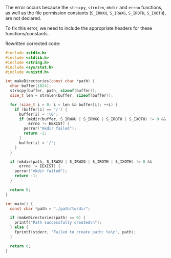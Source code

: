 The error occurs because the `strncpy`, `strnlen`, `mkdir` and `errno` functions, as well as the file permission constants (`S_IRWXU`, `S_IRWXG`, `S_IROTH`, `S_IXOTH`), are not declared. 

To fix this error, we need to include the appropriate headers for these functions/constants.

Rewritten corrected code:

```c
#include <stdio.h>
#include <stdlib.h>
#include <string.h>
#include <sys/stat.h>
#include <unistd.h>

int makeDirectories(const char *path) {
  char buffer[1024];
  strncpy(buffer, path, sizeof(buffer));
  size_t len = strnlen(buffer, sizeof(buffer));

  for (size_t i = 0; i < len && buffer[i]; ++i) {
    if (buffer[i] == '/') {
      buffer[i] = '\0';
      if (mkdir(buffer, S_IRWXU | S_IRWXG | S_IROTH | S_IXOTH) != 0 &&
          errno != EEXIST) {
        perror("mkdir failed");
        return -1;
      }
      buffer[i] = '/';
    }
  }

  if (mkdir(path, S_IRWXU | S_IRWXG | S_IROTH | S_IXOTH) != 0 &&
      errno != EEXIST) {
    perror("mkdir failed");
    return -1;
  }

  return 0;
}

int main() {
  const char *path = "./path/to/dir";

  if (makeDirectories(path) == 0) {
    printf("Path successfully created\n");
  } else {
    fprintf(stderr, "Failed to create path: %s\n", path);
  }

  return 0;
}
```
